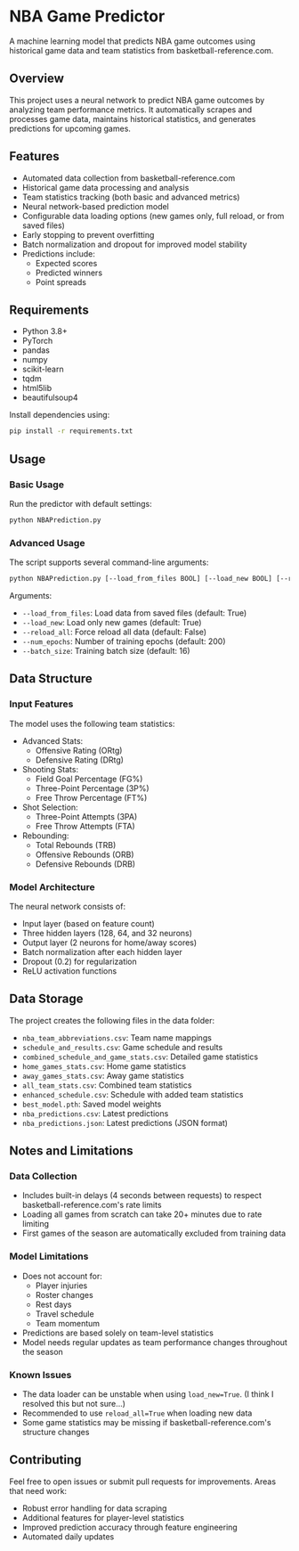 # NBA Game Predictor

A machine learning model that predicts NBA game outcomes using historical game data and team statistics from basketball-reference.com.

## Overview

This project uses a neural network to predict NBA game outcomes by analyzing team performance metrics. It automatically scrapes and processes game data, maintains historical statistics, and generates predictions for upcoming games.

## Features

- Automated data collection from basketball-reference.com
- Historical game data processing and analysis
- Team statistics tracking (both basic and advanced metrics)
- Neural network-based prediction model
- Configurable data loading options (new games only, full reload, or from saved files)
- Early stopping to prevent overfitting
- Batch normalization and dropout for improved model stability
- Predictions include:
  - Expected scores
  - Predicted winners
  - Point spreads

## Requirements

- Python 3.8+
- PyTorch
- pandas
- numpy
- scikit-learn
- tqdm
- html5lib
- beautifulsoup4

Install dependencies using:

```bash
pip install -r requirements.txt
```


## Usage

### Basic Usage

Run the predictor with default settings:

```bash
python NBAPrediction.py
```


### Advanced Usage

The script supports several command-line arguments:

```bash
python NBAPrediction.py [--load_from_files BOOL] [--load_new BOOL] [--reload_all BOOL] [--num_epochs INT] [--batch_size INT]
```


Arguments:
- `--load_from_files`: Load data from saved files (default: True)
- `--load_new`: Load only new games (default: True)
- `--reload_all`: Force reload all data (default: False)
- `--num_epochs`: Number of training epochs (default: 200)
- `--batch_size`: Training batch size (default: 16)

## Data Structure

### Input Features

The model uses the following team statistics:

- Advanced Stats:
  - Offensive Rating (ORtg)
  - Defensive Rating (DRtg)
- Shooting Stats:
  - Field Goal Percentage (FG%)
  - Three-Point Percentage (3P%)
  - Free Throw Percentage (FT%)
- Shot Selection:
  - Three-Point Attempts (3PA)
  - Free Throw Attempts (FTA)
- Rebounding:
  - Total Rebounds (TRB)
  - Offensive Rebounds (ORB)
  - Defensive Rebounds (DRB)

### Model Architecture

The neural network consists of:
- Input layer (based on feature count)
- Three hidden layers (128, 64, and 32 neurons)
- Output layer (2 neurons for home/away scores)
- Batch normalization after each hidden layer
- Dropout (0.2) for regularization
- ReLU activation functions

## Data Storage

The project creates the following files in the data folder:

- `nba_team_abbreviations.csv`: Team name mappings
- `schedule_and_results.csv`: Game schedule and results
- `combined_schedule_and_game_stats.csv`: Detailed game statistics
- `home_games_stats.csv`: Home game statistics
- `away_games_stats.csv`: Away game statistics
- `all_team_stats.csv`: Combined team statistics
- `enhanced_schedule.csv`: Schedule with added team statistics
- `best_model.pth`: Saved model weights
- `nba_predictions.csv`: Latest predictions
- `nba_predictions.json`: Latest predictions (JSON format)

## Notes and Limitations

### Data Collection
- Includes built-in delays (4 seconds between requests) to respect basketball-reference.com's rate limits
- Loading all games from scratch can take 20+ minutes due to rate limiting
- First games of the season are automatically excluded from training data

### Model Limitations
- Does not account for:
  - Player injuries
  - Roster changes
  - Rest days
  - Travel schedule
  - Team momentum
- Predictions are based solely on team-level statistics
- Model needs regular updates as team performance changes throughout the season

### Known Issues
- The data loader can be unstable when using `load_new=True`. (I think I resolved this but not sure...)
- Recommended to use `reload_all=True` when loading new data
- Some game statistics may be missing if basketball-reference.com's structure changes

## Contributing

Feel free to open issues or submit pull requests for improvements. Areas that need work:
- Robust error handling for data scraping
- Additional features for player-level statistics
- Improved prediction accuracy through feature engineering
- Automated daily updates
